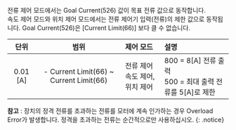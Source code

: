 전류 제어 모드에서는 Goal Current(526) 값이 목표 전류 값으로 동작합니다.  
속도 제어 모드와 위치 제어 모드에서는 전류 제어기 입력(전류)의 제한 값으로 동작됩니다. Goal Current(526)은 [Current Limit(66)] 보다 클 수 없습니다. 

| 단위        | 범위                                        |  제어  모드                         |               설명                  |
|:-----------:|:------------------------------------------:| :-----------------------------------|:-------------------------------------|
| 0.01 [A]   | - Current Limit(66) ~ Current Limit(66)     | 전류 제어<br />속도 제어,위치 제어    |  800 = 8[A] 전류 출력<br />500 = 최대 출력 전류를 5[A]로 제한 |

**참고** : 장치의 정격 전류를 초과하는 전류를 모터에 계속 인가하는 경우 Overload Error가 발생합니다. 정격을 초과하는 전류는 순간적으로만 사용하십시오.
{: .notice}
